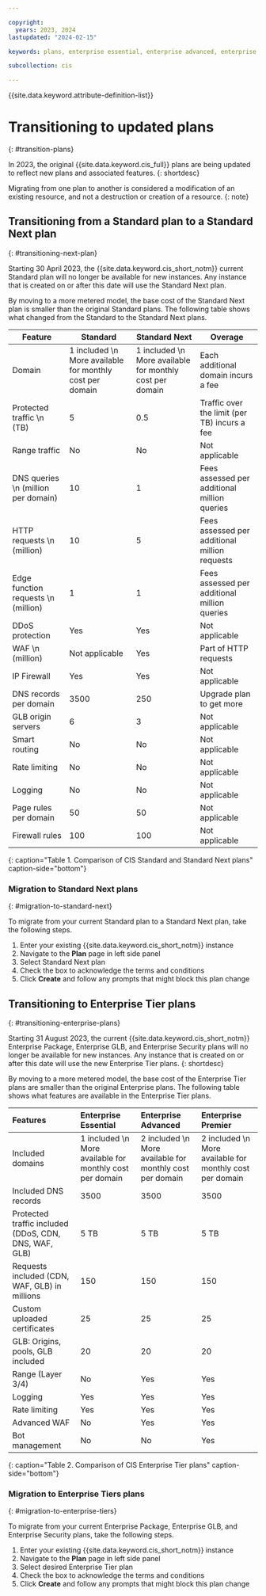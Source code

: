 ```yaml
---

copyright:
  years: 2023, 2024
lastupdated: "2024-02-15"

keywords: plans, enterprise essential, enterprise advanced, enterprise premier, standard next

subcollection: cis

---
```


{{site.data.keyword.attribute-definition-list}}

# Transitioning to updated plans
{: #transition-plans}

In 2023, the original {{site.data.keyword.cis_full}} plans are being updated to reflect new plans and associated features.
{: shortdesc}

Migrating from one plan to another is considered a modification of an existing resource, and not a destruction or creation of a resource.
{: note}

## Transitioning from a Standard plan to a Standard Next plan
{: #transitioning-next-plan}

Starting 30 April 2023, the {{site.data.keyword.cis_short_notm}} current Standard plan will no longer be available for new instances. Any instance that is created on or after this date will use the Standard Next plan.

By moving to a more metered model, the base cost of the Standard Next plan is smaller than the original Standard plans. The following table shows what changed from the Standard to the Standard Next plans.

|Feature|Standard|Standard Next|Overage|
|--------|-------------|-----|----|
|Domain|1 included  \n More available for monthly cost per domain|1 included  \n More available for monthly cost per domain|Each additional domain incurs a fee|
|Protected traffic  \n (TB)|5|0.5|Traffic over the limit (per TB) incurs a fee|
|Range traffic|No|No|Not applicable|
|DNS queries  \n (million per domain)| 10|1|Fees assessed per additional million queries|
|HTTP requests  \n (million)|10|5|Fees assessed per additional million requests|
|Edge function requests  \n (million)|1|1|Fees assessed per additional million queries|
|DDoS protection|Yes|Yes|Not applicable |
|WAF  \n (million)|Not applicable|Yes|Part of HTTP requests |
|IP Firewall|Yes|Yes|Not applicable |
|DNS records per domain|3500|250|Upgrade plan to get more|
|GLB origin servers|6|3|Not applicable|
|Smart routing|No|No|Not applicable|
|Rate limiting|No|No|Not applicable|
|Logging|No|No|Not applicable|
|Page rules per domain|50|50|Not applicable|
|Firewall rules|100|100|Not applicable|
{: caption="Table 1. Comparison of CIS Standard and Standard Next plans" caption-side="bottom"}

### Migration to Standard Next plans
{: #migration-to-standard-next}

To migrate from your current Standard plan to a Standard Next plan, take the following steps.

1. Enter your existing {{site.data.keyword.cis_short_notm}} instance
1. Navigate to the **Plan** page in left side panel
1. Select Standard Next plan
1. Check the box to acknowledge the terms and conditions
1. Click **Create** and follow any prompts that might block this plan change

## Transitioning to Enterprise Tier plans
{: #transitioning-enterprise-plans}

Starting 31 August 2023, the current {{site.data.keyword.cis_short_notm}} Enterprise Package, Enterprise GLB, and Enterprise Security plans will no longer be available for new instances. Any instance that is created on or after this date will use the new Enterprise Tier plans.
{: shortdesc}

By moving to a more metered model, the base cost of the Enterprise Tier plans are smaller than the original Enterprise plans. The following table shows what features are available in the Enterprise Tier plans.

|Features|Enterprise Essential|Enterprise Advanced|Enterprise Premier|
|:-------|:-------------------|:------------------|:-----------------|
|Included domains|1 included  \n More available for monthly cost per domain|2 included  \n More available for monthly cost per domain|2 included  \n More available for monthly cost per domain|
|Included DNS records|3500|3500|3500|
|Protected traffic included (DDoS, CDN, DNS, WAF, GLB)|5 TB|5 TB|5 TB|
|Requests included (CDN, WAF, GLB) in millions|150|150|150|
|Custom uploaded certificates|25|25|25|
|GLB: Origins, pools, GLB included|20|20|20|
|Range (Layer 3/4) | No | Yes | Yes |
|Logging| Yes | Yes | Yes |
|Rate limiting| Yes | Yes | Yes |
|Advanced WAF| No | Yes | Yes |
|Bot management| No | No | Yes |
{: caption="Table 2. Comparison of CIS Enterprise Tier plans" caption-side="bottom"}

### Migration to Enterprise Tiers plans
{: #migration-to-enterprise-tiers}

To migrate from your current Enterprise Package, Enterprise GLB, and Enterprise Security plans, take the following steps.

1. Enter your existing {{site.data.keyword.cis_short_notm}} instance
1. Navigate to the **Plan** page in left side panel
1. Select desired Enterprise Tier plan
1. Check the box to acknowledge the terms and conditions
1. Click **Create** and follow any prompts that might block this plan change
